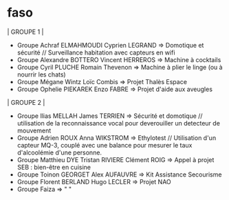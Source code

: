 # faso
| GROUPE 1 |
- Groupe Achraf ELMAHMOUDI Cyprien LEGRAND => Domotique et sécurité // Surveillance habitation avec capteurs en wifi
- Groupe Alexandre BOTTERO Vincent HERREROS => Machine à cocktails
- Groupe Cyril PLUCHE Romain Thevenon => Machine à plier le linge (ou à nourrir les chats)
- Groupe Mégane Wintz Loïc Combis => Projet Thalès Espace
- Groupe Ophelie PIEKAREK Enzo FABRE => Projet d'aide aux aveugles 

| GROUPE 2 | 
- Groupe Ilias MELLAH James TERRIEN => Sécurité et domotique // utilisation de la reconnaissance vocal pour deverouiller un detecteur de mouvement 
- Groupe Adrien ROUX Anna WIKSTROM => Ethylotest // Utilisation d'un capteur MQ-3, couplé avec une balance pour mesurer le taux d'alcoolémie d'une personne.
- Groupe Matthieu DYE Tristan RIVIERE Clément ROIG => Appel à projet SEB : bien-être en cuisine
- Groupe Toinon GEORGET Alex AUFAUVRE => Kit Assistance Secourisme 
- Groupe Florent BERLAND Hugo LECLER => Projet NAO
- Groupe Faiza => " "

